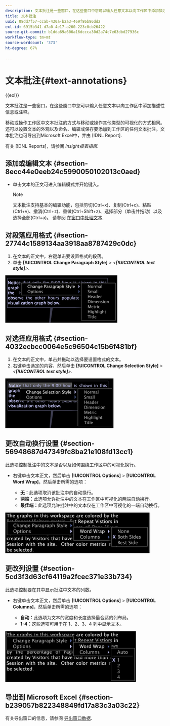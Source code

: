 ```yaml
---
description: 文本批注是一些窗口，在这些窗口中您可以输入任意文本以向工作区中添加描述性信息或注释。
title: 文本批注
uuid: 08dd7f57-ccab-430a-b2a3-469f86b86dd2
exl-id: 6915b341-d7a0-4e17-a260-223c0cb26422
source-git-commit: b1dda69a606a16dccca30d2a74c7e63dbd27936c
workflow-type: tm+mt
source-wordcount: '373'
ht-degree: 67%

---
```


# 文本批注{#text-annotations}

{{eol}}

文本批注是一些窗口，在这些窗口中您可以输入任意文本以向工作区中添加描述性信息或注释。

移动或操作工作区中文本批注的方式与移动或操作其他类型的可视化的方式相同。还可以设置文本的外观以及命名、编辑或保存要添加到工作区的任何文本批注。文本批注也可导出到Microsoft Excel中，并由 [!DNL Report].

有关 [!DNL Reports]，请参阅 *Insight报表指南*.

## 添加或编辑文本 {#section-8ecc44e0eeb24c5990050102013c0aed}

* 单击文本的正文可进入编辑模式并开始键入。

   >[!NOTE]
   >
   >文本批注支持基本的编辑功能，包括剪切(Ctrl+x)、复制(Ctrl+c)、粘贴(Ctrl+v)、撤消(Ctrl+z)、重做(Ctrl+Shift+z)、选择部分（单击并拖动）以及选择全部(Ctrl+a)。 请参阅 [在窗口中处理文本](../../../../home/c-get-started/c-wk-win-wksp/c-work-text-win.md#concept-f1222434bf954767808e94b955945c8d).

## 对段落应用格式 {#section-27744c1589134aa3918aa8787429c0dc}

1. 在文本的正文中，右键单击要设置格式的段落。
1. 单击 **[!UICONTROL Change Paragraph Style]** > *&lt;**[!UICONTROL text style]**>*.

![](assets/mnu_Text_Paragraph.png)

## 对选择应用格式 {#section-4032ecbcc0064e5c96504c15b6f481bf}

1. 在文本的正文中，单击并拖动以选择要设置格式的文本。
1. 右键单击选定的内容，然后单击 **[!UICONTROL Change Selection Style]** > *&lt;**[!UICONTROL text style]**>*.

![](assets/mnu_Text_Selection.png)

## 更改自动换行设置 {#section-56948687d47349fc8ba21e108fd13cc1}

此选项控制批注中的文本是否以及如何围绕工作区中的可视化换行。

* 右键单击文本正文，然后单击 **[!UICONTROL Options]** > **[!UICONTROL Word Wrap]**，然后单击所需的选项：

   * **无：**&#x200B;此选项取消该批注中的自动换行。
   * **两端：**&#x200B;此选项允许批注中的文本在工作区中可视化的两端自动换行。
   * **最佳端：**&#x200B;此选项允许批注中的文本仅在工作区中可视化的一端自动换行。

![](assets/mnu_Text_OptionsWrap.png)

## 更改列设置 {#section-5cd3f3d63cf64119a2fcec371e33b734}

此选项控制要在其中显示批注中文本的列数。

* 右键单击文本正文，然后单击 **[!UICONTROL Options]** > **[!UICONTROL Columns]**，然后单击所需的选项：

   * **自动：**&#x200B;此选项为文本的宽度和长度选择最合适的列布局。
   * **1-4：**&#x200B;这些选项可用于在 1、2、3、4 列中显示文本。

![](assets/mnu_Text_OptionsColumns.png)

## 导出到 Microsoft Excel {#section-b239057b822348849fd17a83c3a03c22}

有关导出窗口的信息，请参阅 [导出窗口数据](../../../../home/c-get-started/c-wk-win-wksp/c-exp-win-data.md#concept-8df61d64ed434cc5a499023c44197349).
